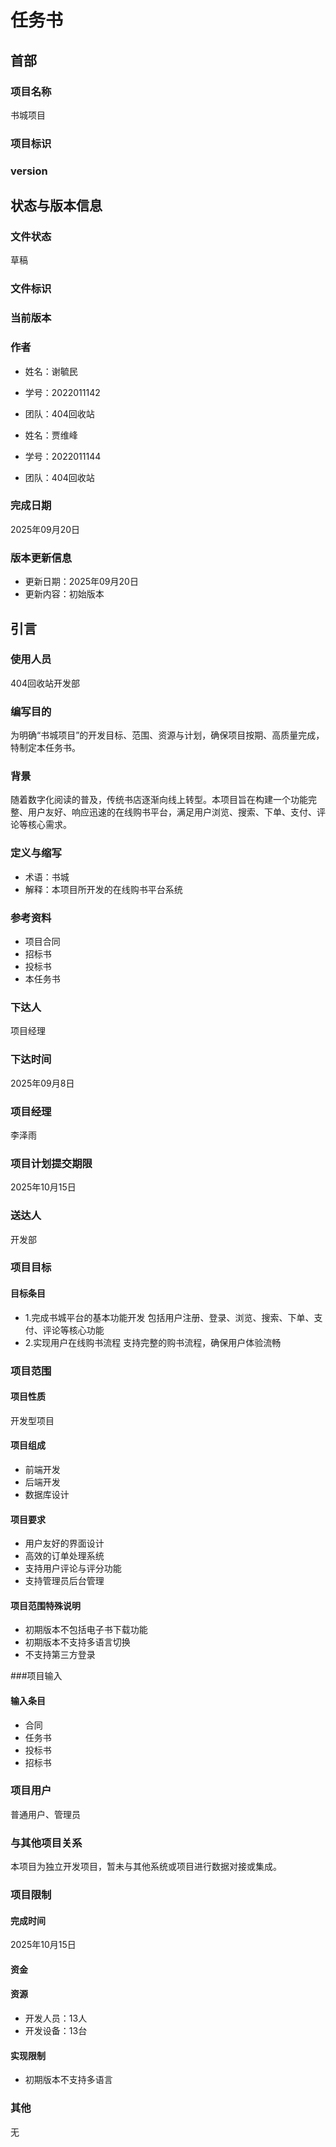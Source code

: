 # 任务书

## 首部

### 项目名称
书城项目

### 项目标识


### version


## 状态与版本信息

### 文件状态
草稿

### 文件标识


### 当前版本


### 作者
- 姓名：谢毓民
- 学号：2022011142
- 团队：404回收站

- 姓名：贾维峰
- 学号：2022011144
- 团队：404回收站


### 完成日期
2025年09月20日

### 版本更新信息
- 更新日期：2025年09月20日
- 更新内容：初始版本

## 引言

### 使用人员
404回收站开发部

### 编写目的
为明确“书城项目”的开发目标、范围、资源与计划，确保项目按期、高质量完成，特制定本任务书。

### 背景
随着数字化阅读的普及，传统书店逐渐向线上转型。本项目旨在构建一个功能完整、用户友好、响应迅速的在线购书平台，满足用户浏览、搜索、下单、支付、评论等核心需求。

### 定义与缩写
- 术语：书城
- 解释：本项目所开发的在线购书平台系统

### 参考资料
- 项目合同
- 招标书
- 投标书
- 本任务书
### 下达人
项目经理

### 下达时间
2025年09月8日

### 项目经理
李泽雨

### 项目计划提交期限
2025年10月15日

### 送达人
开发部

### 项目目标

#### 目标条目
- 1.完成书城平台的基本功能开发
包括用户注册、登录、浏览、搜索、下单、支付、评论等核心功能
- 2.实现用户在线购书流程
支持完整的购书流程，确保用户体验流畅

### 项目范围

#### 项目性质
开发型项目

#### 项目组成
- 前端开发
- 后端开发
- 数据库设计

#### 项目要求
- 用户友好的界面设计
- 高效的订单处理系统
- 支持用户评论与评分功能
- 支持管理员后台管理

#### 项目范围特殊说明
- 初期版本不包括电子书下载功能
- 初期版本不支持多语言切换
- 不支持第三方登录

###项目输入

#### 输入条目
- 合同
- 任务书
- 投标书
- 招标书

### 项目用户
普通用户、管理员

### 与其他项目关系
本项目为独立开发项目，暂未与其他系统或项目进行数据对接或集成。

### 项目限制

#### 完成时间
2025年10月15日

#### 资金


#### 资源
- 开发人员：13人
- 开发设备：13台

#### 实现限制
- 初期版本不支持多语言

### 其他

无

